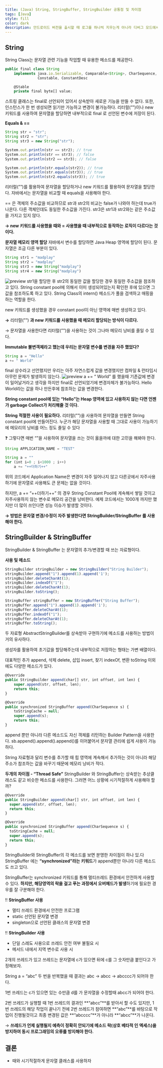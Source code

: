 ```yaml
---
title: (Java) String, StringBuffer, StringBuilder 공통점 및 차이점
tags: [Java]
style: fill
color: dark
description: 안드로이드 버전을 출시할 때 로그를 하나씩 지우는게 아니라 디버그 모드에서만 작동되도록 만들기
---
```


## String
String Class는 문자열 관련 기능을 작업할 때 유용한 메소드를 제공한다.

```javascript
public final class String
    implements java.io.Serializable, Comparable<String>, CharSequence,
               Constable, ConstantDesc

    @Stable
    private final byte[] value;
```
스트링 클래스는 final로 선언되어 있어서 상속받아 새로운 기능을 만들 수 없다. 또한, 인스턴스가 한 번 생성되면 읽기만 가능하고 변경이 불가능하다. 리터럴(””)이나 new 키워드를 사용하여 문자열을 할당하면 내부적으로 final 로 선언된 변수에 저장이 된다.


**Equals & ==**
```javascript
String str = "str";
String str2 = "str";
String str3 = new String("str");

System.out.println(str == str2); // true
System.out.println(str == str3); // false
System.out.println(str2 == str3); // false

System.out.println(str.equals(str2)); // true
System.out.println(str.equals(str3)); // true
System.out.println(str2.equals(str3)); // true
```
리터럴(””)를 활용하여 문자열을 할당하거나 new 키워드를 활용하여 문자열을 할당한다. 자바에서는 문자열을 비교할 때 equals을 사용해야 한다.

== 은 객체의 주소값을 비교하므로 str과 str2의 비교는 false가 나와야 하는데 true가 나온다. 다른 객체인데도 동일한 주소값을 가진다. str3은 str1과 str2와는 같은 주소값을 가지고 있지 않다.

**→ new 키워드를 사용했을 때와 = 사용했을 때 내부적으로 동작하는 로직이 다르다는 것이다.**


**문자열 메모리 영역 할당**
자바에서 변수를 할당하면 Java Heap 영역에 할당이 된다. 문자열은 조금 다른 부분이 있다.
```javascript
String str1 = "madplay"
String str2 = "madplay"
String str3 = new String("madplay")
String str4 = new String("madplay")
```
![preview](https://s3.us-west-2.amazonaws.com/secure.notion-static.com/15dfa707-c545-432a-a8f2-121df68af8fc/Untitled.png?X-Amz-Algorithm=AWS4-HMAC-SHA256&X-Amz-Content-Sha256=UNSIGNED-PAYLOAD&X-Amz-Credential=AKIAT73L2G45EIPT3X45%2F20220219%2Fus-west-2%2Fs3%2Faws4_request&X-Amz-Date=20220219T122816Z&X-Amz-Expires=86400&X-Amz-Signature=394d21b59c7ac41ba6001db3bd254473747733bbe8f65e0a724550f71103a753&X-Amz-SignedHeaders=host&response-content-disposition=filename%20%3D%22Untitled.png%22&x-id=GetObject)
str1을 할당한 후 str2의 동일한 값을 할당한 경우 동일한 주소값을 참조하고 있다. String constant pool에 의해서 이미 생성되어있는지 확인한 후에 있으면 그 값을 참조하도록 하고 있다. String Class의 intern() 메소드가 풀을 검색하고 매핑을 하는 역할을 한다.

new 키워드를 생성했을 경우 constant pool이 아닌 영역에 매번 생성하고 있다.

**→** 리터럴(””) **과 new 키워드를 사용했을 때 메모리 할당되는 방식이 다르다.**

→ 문자열을 사용한다면 리터럴(””)을 사용하는 것이 그나마 메모리 낭비를 줄일 수 있다.


**Immutable 불변객체라고 했는데 우리는 문자열 변수를 변경을 자주 했었다?**
```javascript
String a = "Hello"
a += " World"
```
final 상수라고 선언했지만 우리는 아주 자연스럽게 값을 변경했지만 컴파일 & 런타임시 아무런 문제가 발생하지 않는다.
![preview](https://s3.us-west-2.amazonaws.com/secure.notion-static.com/2e8f23b0-a4a4-43fb-806a-933a05e084cf/Untitled.png?X-Amz-Algorithm=AWS4-HMAC-SHA256&X-Amz-Content-Sha256=UNSIGNED-PAYLOAD&X-Amz-Credential=AKIAT73L2G45EIPT3X45%2F20220219%2Fus-west-2%2Fs3%2Faws4_request&X-Amz-Date=20220219T122820Z&X-Amz-Expires=86400&X-Amz-Signature=aafd1ab6706dec2d88816aba979a2ae30b2897cb8ee810e11bb8dfbef68e44a9&X-Amz-SignedHeaders=host&response-content-disposition=filename%20%3D%22Untitled.png%22&x-id=GetObject)
a += “ World” 를 했을때 기존값에 변경이 일어날거라고 생각을 하지만 final로 선언되었기에 변경자체가 불가능하다. Hello World라는 값을 하나 만든후에 참조하는 값을 변경한다.

**String constant pool에 있는 “Hello”는 Heap 영역에 있고 사용하지 않는 다면 언젠가 garbage Collect가 처리해줄 것 이다.**


**String 적절한 사용이 필요하다.**
리터럴(””)을 사용하여 문자열을 만들면 String constant pool에 만들어진다. 누군가 해당 문자열을 사용할 때 그대로 사용이 가능하기에 메모리의 낭비를 어느 정도 줄일 수 있다

❓ 그렇다면 매번 “”을 사용하여 문자열을 쓰는 것이 옳을까에 대한 고민을 해봐야 한다.
```javascript
String APPLICATION_NAME = "TEST"

String a = ""
for (int i=0 ; i<1000 ; i++)
	a += "++더하기++"
```
위의 코드에서 Application Name은 변경이 자주 일어나지 않고 다른곳에서 자주사용하기에 문자열로 사용해도 큰 문제는 없을 것이다.

하지만, a += “++더하기++” 의 경우 String Constant Pool에 게속해서 쌓일 것이고 자주사용하지 않는 변수로 메모리 공간을 낭비한다. 예제 코드에서는 1000개 까지만 했지만 더 많이 쓰인다면 성능 이슈가 발생할 것이다.

**→ 방법은 문자열 변경/수정이 자주 발생한다면 StringBuilder/StringBuffer 를 사용해야 한다.**


## StringBuilder & StringBuffer
StringBuilder & StringBuffer 는 문자열의 추가/변경할 때 쓰는 자료형이다.

**사용 및 메소드**
```javascript
StringBuilder stringBuilder = new StringBuilder("String Builder");
stringBuilder.append("1").append(1).append('1');
stringBuilder.deleteCharAt(1);
stringBuilder.indexOf("1");
stringBuilder.deleteCharAt(1);
stringBuilder.toString();

StringBuffer stringBuffer = new StringBuffer("String Buffer");
stringBuffer.append("1").append(1).append('1');
stringBuffer.deleteCharAt(1);
stringBuffer.indexOf("1");
stringBuffer.deleteCharAt(1);
stringBuffer.toString();
```
두 자료형 AbstractStringBuilder를 상속받아 구현하기에 메소드를 사용하는 방법이 거의 유사하다.

생성자를 활용하여 초기값을 할당해주는데 내부적으로 저장하는 형태는 가변 배열이다.

대표적인 추가 append, 삭제 delete, 삽입 insert, 찾기 indexOf, 변환 toString 이외에도 다양한 메소드가 있다.

```javascript
@Override
public StringBuilder append(char[] str, int offset, int len) {
    super.append(str, offset, len);
    return this;
}

@Override
public synchronized StringBuffer append(CharSequence s) {
    toStringCache = null;
    super.append(s);
    return this;
}
```
append 뿐만 아니라 다른 메소드도 자신 객체를 리턴하는 Builder Pattern을 사용한다. sb.append().append().append()를 이어붙어서 문자열 관리에 쉽게 사용이 가능하다.

String 자료형과 달리 변수를 추가할 때 힙 영역에 계속해서 추가하는 것이 아니라 해당 주소가 참조하는 값을 바꾸기 때문에 메모리 낭비가 적다.

**두개의 차이점 - “Thread Safe”**
StringBuilder 와 StringBuffer는 상속받는 추상클래스도 같고 비슷한 메소드를 사용한다. 그러면 어느 상황에 시기적절하게 사용해야 할까?
```javascript
@Override
public StringBuilder append(char[] str, int offset, int len) {
  super.append(str, offset, len);
  return this;
}

@Override
public synchronized StringBuffer append(CharSequence s) {
  toStringCache = null;
  super.append(s);
  return this;
}
```
StringBuilder와 StringBuffer의 각 메소드를 보면 분명한 차이점이 하나 있.다 StringBuffer 에는 **“synchronized”라는 키워드**가 append뿐만 아니라 다른 메소드도 쓰고 있다.

StringBuffer는 synchronized 키워드를 통해 멀티쓰레드 환경에서 안전하게 사용할 수 있다. **하지만, 해당영역의 락을 걸고 푸는 과정에서 오버헤드가 발생**하기에 필요한 경우를 잘 구분해야 한다.

‼️ **StringBuffer 사용**

- 멀티 쓰레드 환경에서 안전한 프로그램
- static 선언된 문자열 변경
- singleton으로 선언된 클래스의 문자열 변경

‼️ **StringBuilder 사용**

- 단일 스레도 사용으로 쓰레드 안전 여부 불필요 시
- 메서드 내에서 지역 변수로 사용 시

2개의 쓰레드가 있고 쓰레드는 문자열에 c가 있으면 뒤에 c를 그 숫자만큼 붙인다고 가정해보자.

String a = “abc” 두 번을 반복했을 때 결과는 abc → abcc → abcccc가 되어야 한다.

1번 쓰레드는 c가 있으면 있는 수만큼 d를 가 문자열을 수정할때 abcc가 되어야 한다.

2번 쓰레드가 실행할 때 1번 쓰레드의 결과인 **“abcc”**를 받아서 할 수도 있지만, 1번 쓰레드의 해당 작업이 끝나기 전에 2번 쓰레드가 참여하면 **“abc”**를 바탕으로 작업이 진행될것이고 최종 변경된 값은 **“abcccc”**가 아니라 **“abcc”**가 나온다.

→ **쓰레드가 언제 실행될지 예측이 정확히 안되기에 메소드 락(상호 베타적 인 엑세스)을 방지하여 동시 프로그래밍의 오류를 방지해야 한다.**


## 결론
- 때와 시기적절하게 문자열 클래스를 사용하자
